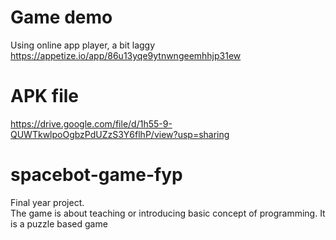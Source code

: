 # Game demo
Using online app player, a bit laggy <br />
https://appetize.io/app/86u13yqe9ytnwngeemhhjp31ew

# APK file
https://drive.google.com/file/d/1h55-9-QUWTkwlpoOgbzPdUZzS3Y6flhP/view?usp=sharing

# spacebot-game-fyp
Final year project.<br/>
The game is about teaching or introducing basic concept of programming.
It is a puzzle based game
